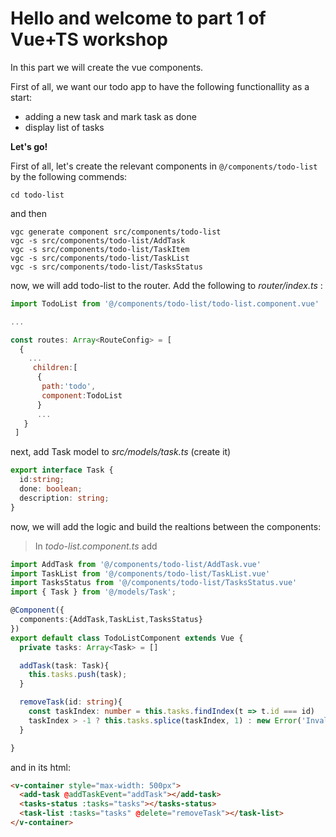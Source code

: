   # Hello and welcome to part 1 of Vue+TS workshop
  
   In this part we will create the vue components.
   
   First of all, we want our todo app to have the following functionallity as a start:
  
  - adding a new task and mark task as done
  - display list of tasks
  
  <b>Let's go!</b>
  
First of all, let's create the relevant components in `@/components/todo-list ` by the following commends:

``` 
cd todo-list 
```
   
and then
   
```  
vgc generate component src/components/todo-list
vgc -s src/components/todo-list/AddTask
vgc -s src/components/todo-list/TaskItem
vgc -s src/components/todo-list/TaskList
vgc -s src/components/todo-list/TasksStatus
```

now, we will add todo-list to the router.
Add the following to *router/index.ts* : 

```javascript
import TodoList from '@/components/todo-list/todo-list.component.vue'

...

const routes: Array<RouteConfig> = [
  {
    ...
     children:[
      {
       path:'todo',
       component:TodoList
      }
      ...
   }
 ]
```

next, add Task model to *src/models/task.ts* (create it)

```typescript
export interface Task {
  id:string;
  done: boolean;
  description: string;
}
```

now, we will add the logic and build the realtions between the components:

> In *todo-list.component.ts* add
```typescript
import AddTask from '@/components/todo-list/AddTask.vue'
import TaskList from '@/components/todo-list/TaskList.vue'
import TasksStatus from '@/components/todo-list/TasksStatus.vue'
import { Task } from '@/models/Task';

@Component({
  components:{AddTask,TaskList,TasksStatus}
})
export default class TodoListComponent extends Vue {
  private tasks: Array<Task> = []

  addTask(task: Task){    
    this.tasks.push(task);
  }

  removeTask(id: string){
    const taskIndex: number = this.tasks.findIndex(t => t.id === id)
    taskIndex > -1 ? this.tasks.splice(taskIndex, 1) : new Error('Invalid index');
  }

}
```
and in its html:
```html
<v-container style="max-width: 500px">
  <add-task @addTaskEvent="addTask"></add-task>
  <tasks-status :tasks="tasks"></tasks-status>
  <task-list :tasks="tasks" @delete="removeTask"></task-list>
</v-container>
```






  
